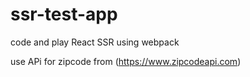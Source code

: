 # ssr-test-app
code and play React SSR using webpack

use APi for zipcode from (https://www.zipcodeapi.com) 
